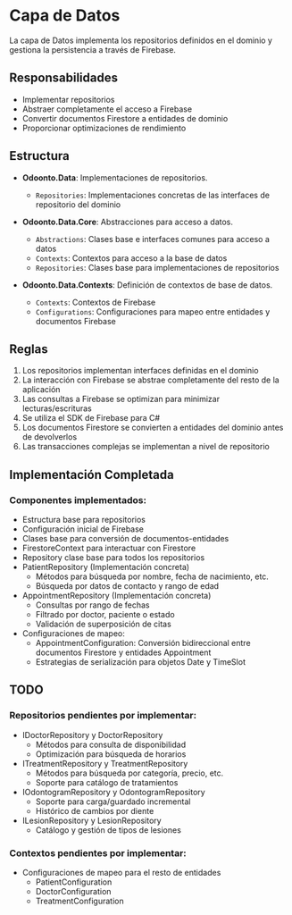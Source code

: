 # Capa de Datos

La capa de Datos implementa los repositorios definidos en el dominio y gestiona la persistencia a través de Firebase.

## Responsabilidades

- Implementar repositorios
- Abstraer completamente el acceso a Firebase
- Convertir documentos Firestore a entidades de dominio
- Proporcionar optimizaciones de rendimiento

## Estructura

- **Odoonto.Data**: Implementaciones de repositorios.
  - `Repositories`: Implementaciones concretas de las interfaces de repositorio del dominio

- **Odoonto.Data.Core**: Abstracciones para acceso a datos.
  - `Abstractions`: Clases base e interfaces comunes para acceso a datos
  - `Contexts`: Contextos para acceso a la base de datos
  - `Repositories`: Clases base para implementaciones de repositorios

- **Odoonto.Data.Contexts**: Definición de contextos de base de datos.
  - `Contexts`: Contextos de Firebase
  - `Configurations`: Configuraciones para mapeo entre entidades y documentos Firebase

## Reglas

1. Los repositorios implementan interfaces definidas en el dominio
2. La interacción con Firebase se abstrae completamente del resto de la aplicación
3. Las consultas a Firebase se optimizan para minimizar lecturas/escrituras
4. Se utiliza el SDK de Firebase para C#
5. Los documentos Firestore se convierten a entidades del dominio antes de devolverlos
6. Las transacciones complejas se implementan a nivel de repositorio 

## Implementación Completada

### Componentes implementados:
- Estructura base para repositorios
- Configuración inicial de Firebase
- Clases base para conversión de documentos-entidades
- FirestoreContext para interactuar con Firestore
- Repository<T> clase base para todos los repositorios
- PatientRepository (Implementación concreta)
  - Métodos para búsqueda por nombre, fecha de nacimiento, etc.
  - Búsqueda por datos de contacto y rango de edad
- AppointmentRepository (Implementación concreta)
  - Consultas por rango de fechas
  - Filtrado por doctor, paciente o estado
  - Validación de superposición de citas
- Configuraciones de mapeo:
  - AppointmentConfiguration: Conversión bidireccional entre documentos Firestore y entidades Appointment
  - Estrategias de serialización para objetos Date y TimeSlot

## TODO

### Repositorios pendientes por implementar:
- IDoctorRepository y DoctorRepository
  - Métodos para consulta de disponibilidad
  - Optimización para búsqueda de horarios 
- ITreatmentRepository y TreatmentRepository
  - Métodos para búsqueda por categoría, precio, etc.
  - Soporte para catálogo de tratamientos
- IOdontogramRepository y OdontogramRepository
  - Soporte para carga/guardado incremental
  - Histórico de cambios por diente
- ILesionRepository y LesionRepository
  - Catálogo y gestión de tipos de lesiones

### Contextos pendientes por implementar:
- Configuraciones de mapeo para el resto de entidades
  - PatientConfiguration
  - DoctorConfiguration
  - TreatmentConfiguration 